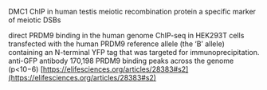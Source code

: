 DMC1 ChIP in human testis 
meiotic recombination protein 
a specific marker of meiotic DSBs

direct PRDM9 binding in the human genome
ChIP-seq in HEK293T cells transfected with the human PRDM9 reference allele (the ‘B’ allele) containing an N-terminal YFP tag that was targeted for immunoprecipitation.
anti-GFP antibody
170,198 PRDM9 binding peaks across the genome (p<10−6)
[https://elifesciences.org/articles/28383#s2](https://elifesciences.org/articles/28383#s2)

<!--stackedit_data:
eyJoaXN0b3J5IjpbLTczOTY5MjUxMCwtMTE4NDY2MjYyOCwtNz
c2Njg4NjA0LC00MDMzMjc3NjYsMTE5NjEyMDEwOF19
-->